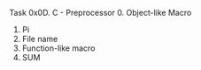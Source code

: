 Task 
0x0D. C - Preprocessor
0. Object-like Macro
1. Pi
2. File name
3. Function-like macro
4. SUM

